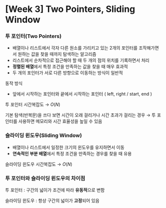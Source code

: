 # [Week 3] Two Pointers, Sliding Window

### 투 포인터(Two Pointers)

- 배열이나 리스트에서 각자 다른 원소를 가리키고 있는 2개의 포인터를 조작해가면서 원하는 값을 찾을 때까지 탐색하는 알고리즘
- 리스트에서 순차적으로 접근해야 할 때 두 개의 점의 위치를 기록하면서 처리
- **정렬된 배열**에서 특정 조건을 만족하는 값을 찾을 때 매우 효과적
- 두 개의 포인터가 서로 다른 방향으로 이동하는 방식이 일반적

동작 방식

- 앞에서 시작하는 포인터와 끝에서 시작하는 포인터 ( left, right / start, end )

투 포인터 시간복잡도 → $O(N)$

기본 탐색(반복문)을 쓰다 보면 시간이 오래 걸리거나 시간 초과가 걸리는 경우 → 투 포인터를 사용하면 메모리와 시간 효율성을 높일 수 있음

### 슬라이딩 윈도우(Sliding Window)

- 배열이나 리스트에서 일정한 크기의 윈도우를 유지하면서 이동
- **연속적인 부분 배열**에서 특정 조건을 만족하는 경우를 찾을 때 유용

슬라이딩 윈도우 시간복잡도 → $O(N)$

### 투 포인터와 슬라이딩 윈도우의 차이점

투 포인터 : 구간의 넓이가 조건에 따라 **유동적**으로 변함

슬라이딩 윈도우 : 항상 구간의 넓이가 **고정**되어 있음



